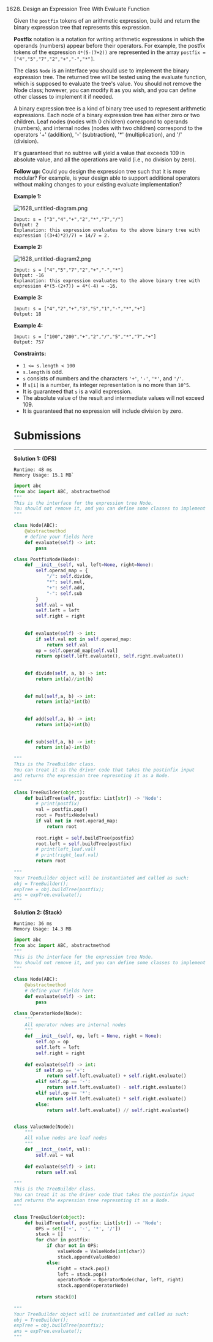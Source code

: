 1628. Design an Expression Tree With Evaluate Function

Given the `postfix` tokens of an arithmetic expression, build and return the binary expression tree that represents this expression.

**Postfix** notation is a notation for writing arithmetic expressions in which the operands (numbers) appear before their operators. For example, the postfix tokens of the expression `4*(5-(7+2))` are represented in the array `postfix = ["4","5","7","2","+","-","*"]`.

The class `Node` is an interface you should use to implement the binary expression tree. The returned tree will be tested using the evaluate function, which is supposed to evaluate the tree's value. You should not remove the Node class; however, you can modify it as you wish, and you can define other classes to implement it if needed.

A binary expression tree is a kind of binary tree used to represent arithmetic expressions. Each node of a binary expression tree has either zero or two children. Leaf nodes (nodes with 0 children) correspond to operands (numbers), and internal nodes (nodes with two children) correspond to the operators '+' (addition), '-' (subtraction), '*' (multiplication), and '/' (division).

It's guaranteed that no subtree will yield a value that exceeds 109 in absolute value, and all the operations are valid (i.e., no division by zero).

**Follow up:** Could you design the expression tree such that it is more modular? For example, is your design able to support additional operators without making changes to your existing evaluate implementation?

 

**Example 1:**

![1628_untitled-diagram.png](img/1628_untitled-diagram.png)
```
Input: s = ["3","4","+","2","*","7","/"]
Output: 2
Explanation: this expression evaluates to the above binary tree with expression ((3+4)*2)/7) = 14/7 = 2.
```

**Example 2:**

![1628_untitled-diagram2.png](img/1628_untitled-diagram2.png)
```
Input: s = ["4","5","7","2","+","-","*"]
Output: -16
Explanation: this expression evaluates to the above binary tree with expression 4*(5-(2+7)) = 4*(-4) = -16.
```

**Example 3:**
```
Input: s = ["4","2","+","3","5","1","-","*","+"]
Output: 18
```

**Example 4:**
```
Input: s = ["100","200","+","2","/","5","*","7","+"]
Output: 757
```

**Constraints:**

* `1 <= s.length < 100`
* `s.length` is odd.
* `s` consists of numbers and the characters `'+'`, `'-'`, `'*'`, and `'/'`.
* If `s[i]` is a number, its integer representation is no more than `10^5`.
* It is guaranteed that `s` is a valid expression.
* The absolute value of the result and intermediate values will not exceed 109.
* It is guaranteed that no expression will include division by zero.

# Submissions
---
**Solution 1: (DFS)**
```
Runtime: 48 ms
Memory Usage: 15.1 MB`
```
```python
import abc 
from abc import ABC, abstractmethod 
"""
This is the interface for the expression tree Node.
You should not remove it, and you can define some classes to implement it.
"""

class Node(ABC):
    @abstractmethod
    # define your fields here
    def evaluate(self) -> int:
        pass

class PostfixNode(Node):
    def __init__(self, val, left=None, right=None):
        self.operad_map = {
            "/": self.divide,
            "*": self.mul,
            "+": self.add,
            "-": self.sub
        }
        self.val = val
        self.left = left
        self.right = right
        
    
    def evaluate(self) -> int:
        if self.val not in self.operad_map:
            return self.val
        op = self.operad_map[self.val]
        return op(self.left.evaluate(), self.right.evaluate())
    
    
    def divide(self, a, b) -> int:
        return int(a)//int(b)
    
    
    def mul(self,a, b) -> int:
        return int(a)*int(b)
    
    
    def add(self,a, b) -> int:
        return int(a)+int(b)
    
    
    def sub(self,a, b) -> int:
        return int(a)-int(b)

"""    
This is the TreeBuilder class.
You can treat it as the driver code that takes the postinfix input
and returns the expression tree represnting it as a Node.
"""

class TreeBuilder(object):
    def buildTree(self, postfix: List[str]) -> 'Node':
        # print(postfix)
        val = postfix.pop()
        root = PostfixNode(val)
        if val not in root.operad_map:
            return root
        
        root.right = self.buildTree(postfix)
        root.left = self.buildTree(postfix)
        # print(left_leaf.val)
        # print(right_leaf.val)
        return root
		
"""
Your TreeBuilder object will be instantiated and called as such:
obj = TreeBuilder();
expTree = obj.buildTree(postfix);
ans = expTree.evaluate();
"""
```

**Solution 2: (Stack)**
```
Runtime: 36 ms
Memory Usage: 14.3 MB
```
```python
import abc 
from abc import ABC, abstractmethod 
"""
This is the interface for the expression tree Node.
You should not remove it, and you can define some classes to implement it.
"""

class Node(ABC):
    @abstractmethod
    # define your fields here
    def evaluate(self) -> int:
        pass

class OperatorNode(Node):
    """
    All operator ndoes are internal nodes
    """
    def __init__(self, op, left = None, right = None):
        self.op = op
        self.left = left
        self.right = right
    
    def evaluate(self) -> int:
        if self.op == '+':
            return self.left.evaluate() + self.right.evaluate()
        elif self.op == '-':
            return self.left.evaluate() - self.right.evaluate()
        elif self.op == '*':
            return self.left.evaluate() * self.right.evaluate()
        else:
            return self.left.evaluate() // self.right.evaluate()


class ValueNode(Node):
    """
    All value nodes are leaf nodes
    """
    def __init__(self, val):
        self.val = val
    
    def evaluate(self) -> int:
        return self.val

"""    
This is the TreeBuilder class.
You can treat it as the driver code that takes the postinfix input
and returns the expression tree represnting it as a Node.
"""

class TreeBuilder(object):
    def buildTree(self, postfix: List[str]) -> 'Node':
        OPS = set(['+', '-', '*', '/'])
        stack = []
        for char in postfix:
            if char not in OPS:
                valueNode = ValueNode(int(char))
                stack.append(valueNode)
            else:
                right = stack.pop()
                left = stack.pop()
                operatorNode = OperatorNode(char, left, right)
                stack.append(operatorNode)
        
        return stack[0]
		
"""
Your TreeBuilder object will be instantiated and called as such:
obj = TreeBuilder();
expTree = obj.buildTree(postfix);
ans = expTree.evaluate();
"""
        
```